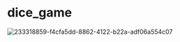 # dice_game

![233318859-f4cfa5dd-8862-4122-b22a-adf06a554c07](https://user-images.githubusercontent.com/79131390/235430299-33102e7b-36f2-4263-848d-8ae9e841293b.png)
